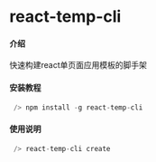 # react-temp-cli

#### 介绍
快速构建react单页面应用模板的脚手架


#### 安装教程
```javascript
 /> npm install -g react-temp-cli
```


#### 使用说明

```javascript
 /> react-temp-cli create
```
